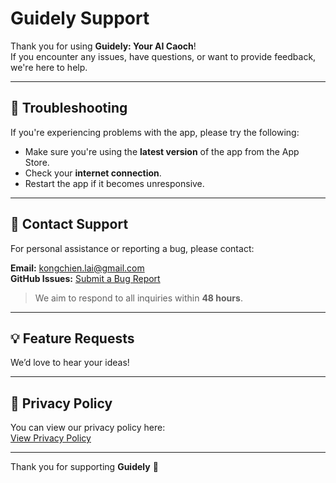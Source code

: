 # Guidely Support

Thank you for using **Guidely: Your AI Caoch**!  
If you encounter any issues, have questions, or want to provide feedback, we're here to help.

---

## 🔧 Troubleshooting

If you're experiencing problems with the app, please try the following:

- Make sure you're using the **latest version** of the app from the App Store.
- Check your **internet connection**.
- Restart the app if it becomes unresponsive.

---

## 📩 Contact Support

For personal assistance or reporting a bug, please contact:

**Email:** [kongchien.lai@gmail.com](mailto:kongchien.lai@gmail.com)  
**GitHub Issues:** [Submit a Bug Report](https://github.com/snowingsoul/guidely-policy/issues)

> We aim to respond to all inquiries within **48 hours**.

---

## 💡 Feature Requests

We’d love to hear your ideas!  

---

## 🔐 Privacy Policy

You can view our privacy policy here:  
[View Privacy Policy](https://raw.githubusercontent.com/snowingsoul/guidely-policy/main/PRIVACY.md)

---

Thank you for supporting **Guidely** 🙏
